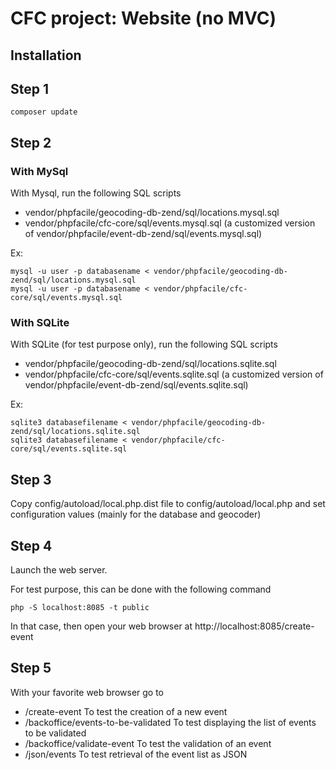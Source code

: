 CFC project: Website (no MVC)
======================================

Installation
-----

## Step 1 ##
```
composer update
```

## Step 2 ##
### With MySql ###
With Mysql, run the following SQL scripts
* vendor/phpfacile/geocoding-db-zend/sql/locations.mysql.sql
* vendor/phpfacile/cfc-core/sql/events.mysql.sql (a customized version of vendor/phpfacile/event-db-zend/sql/events.mysql.sql)

Ex:
```
mysql -u user -p databasename < vendor/phpfacile/geocoding-db-zend/sql/locations.mysql.sql
mysql -u user -p databasename < vendor/phpfacile/cfc-core/sql/events.mysql.sql
```

### With SQLite ###
With SQLite (for test purpose only), run the following SQL scripts
* vendor/phpfacile/geocoding-db-zend/sql/locations.sqlite.sql
* vendor/phpfacile/cfc-core/sql/events.sqlite.sql (a customized version of vendor/phpfacile/event-db-zend/sql/events.sqlite.sql)

Ex:
```
sqlite3 databasefilename < vendor/phpfacile/geocoding-db-zend/sql/locations.sqlite.sql
sqlite3 databasefilename < vendor/phpfacile/cfc-core/sql/events.sqlite.sql
```

## Step 3 ##
Copy config/autoload/local.php.dist file to config/autoload/local.php and set configuration values (mainly for the database and geocoder)

## Step 4 ##
Launch the web server.

For test purpose, this can be done with the following command
```
php -S localhost:8085 -t public
```
In that case, then open your web browser at http://localhost:8085/create-event

## Step 5 ##
With your favorite web browser go to
* /create-event To test the creation of a new event
* /backoffice/events-to-be-validated To test displaying the list of events to be validated
* /backoffice/validate-event To test the validation of an event
* /json/events To test retrieval of the event list as JSON
